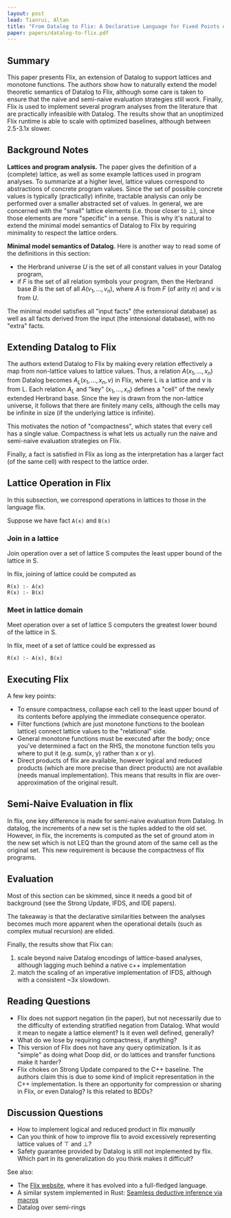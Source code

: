 ```yaml
---
layout: post
lead: Tianrui, Altan
title: "From Datalog to Flix: A Declarative Language for Fixed Points on Lattices"
paper: papers/datalog-to-flix.pdf
---
```


## Summary
This paper presents Flix, an extension of Datalog to support lattices and
monotone functions. The authors show how to naturally extend the model theoretic
semantics of Datalog to Flix, although some care is taken to ensure that the
naive and semi-naive evaluation strategies still work. Finally, Flix is used
to implement several program analyses from the literature that are practically
infeasible with Datalog. The results show that an unoptimized Flix runtime is
able to scale with optimized baselines, although between 2.5-3.1x slower.

## Background Notes

**Lattices and program analysis.**
The paper gives the definition of a (complete) lattice, as well as some example
lattices used in program analyses. To summarize at a higher level, lattice
values correspond to abstractions of concrete program values. Since the set of
possible concrete values is typically (practically) infinite, tractable analysis
can only be performed over a smaller abstracted set of values. In general, we
are concerned with the "small" lattice elements (i.e. those closer to ⊥), since
those elements are more "specific" in a sense. This is why it's natural to
extend the minimal model semantics of Datalog to Flix by requiring minimality to
respect the lattice orders.

**Minimal model semantics of Datalog.**
Here is another way to read some of the definitions in this section:

* the Herbrand universe $U$ is the set of all constant values in your Datalog program,
* if $F$ is the set of all relation symbols your program, then the Herbrand base $B$
  is the set of all $A(v_1,...,v_n)$, where $A$ is from $F$ (of arity $n$) and $v$ is from $U$.

The minimal model satisfies all "input facts" (the extensional database) as well
as all facts derived from the input (the intensional database), with no "extra"
facts.

## Extending Datalog to Flix

The authors extend Datalog to Flix by making every relation effectively a map
from non-lattice values to lattice values. Thus, a relation $A(x_1,...,x_n)$ from
Datalog becomes $A_L(x_1,...,x_n,v)$ in Flix, where L is a lattice and v is from L.
Each relation $A_L$ and "key" $(x_1,...,x_n)$ defines a "cell" of the newly extended
Herbrand base. Since the key is drawn from the non-lattice universe, it follows
that there are finitely many cells, although the cells may be infinite in size
(if the underlying lattice is infinite).


This motivates the notion of "compactness", which states that every cell has a
single value. Compactness is what lets us actually run the naive and semi-naive
evaluation strategies on Flix.

Finally, a fact is satisfied in Flix as long as the interpretation has a larger
fact (of the same cell) with respect to the lattice order.

## Lattice Operation in Flix

In this subsection, we correspond operations in lattices to those in the
language flix.

Suppose we have fact `A(x)` and `B(x)`

### Join in a lattice

Join operation over a set of lattice S computes the least upper bound of the
lattice in S.

In flix, joining of lattice could be computed as 

``` 
R(x) :- A(x)
R(x) :- B(x)
```

### Meet in lattice domain

Meet operation over a set of lattice S computers the greatest lower
bound of the lattice in S.

In flix, meet of a set of lattice could be expressed as

```
R(x) :- A(x), B(x)
```


## Executing Flix
A few key points:

* To ensure compactness, collapse each cell to the least upper bound of its
  contents before applying the immediate consequence operator.
* Filter functions (which are just monotone functions to the boolean lattice)
  connect lattice values to the "relational" side.
* General monotone functions must be executed after the body; once you've
  determined a fact on the RHS, the monotone function tells you where to put
  it (e.g. sum(x, y) rather than x or y).
* Direct products of flix are available, however logical and reduced products
  (which are more precise than direct products) are not available (needs manual
  implementation). This means that results in flix are over-approximation of the
  original result.
  
## Semi-Naive Evaluation in flix

In flix, one key difference is made for semi-naive evaluation from Datalog.
In datalog, the increments of a new set is the tuples added to the old set.
However, in flix, the increments is computed as the set of ground atom in the
new set which is not LEQ than the ground atom of the same cell as the original
set. This new requirement is because the compactness of flix programs.

## Evaluation
Most of this section can be skimmed, since it needs a good bit of background
(see the Strong Update, IFDS, and IDE papers).

The takeaway is that the declarative similarities between the analyses becomes
much more apparent when the operational details (such as complex mutual recursion)
are elided.

Finally, the results show that Flix can:

1. scale beyond naive Datalog encodings of lattice-based analyses, although
   lagging much behind a native c++ implementation
2. match the scaling of an imperative implementation of IFDS, although with a
   consistent ~3x slowdown.

## Reading Questions

* Flix does not support negation (in the paper), but not necessarily due to the
  difficulty of extending stratified negation from Datalog. What would it mean
  to negate a lattice element? Is it even well defined, generally?
* What do we lose by requiring compactness, if anything?
* This version of Flix does not have any query optimization. Is it as "simple"
  as doing what Doop did, or do lattices and transfer functions make it harder?
* Flix chokes on Strong Update compared to the C++ baseline. The authors claim
  this is due to some kind of implicit representation in the C++ implementation.
  Is there an opportunity for compression or sharing in Flix, or even Datalog?
  Is this related to BDDs?

## Discussion Questions

* How to implement logical and reduced product in flix *manually*
* Can you think of how to improve flix to avoid excessively representing lattice
  values of $\top$ and $\bot$?
* Safety guarantee provided by Datalog is still not implemented by flix. Which
  part in its generalization do you think makes it difficult?

See also:
- The [Flix website](https://flix.dev/), where it has evolved into a full-fledged language.
- A similar system implemented in Rust: [Seamless deductive inference via macros](https://dl.acm.org/doi/abs/10.1145/3497776.3517779)
- Datalog over semi-rings
